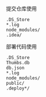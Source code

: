 提交仓库使用
```
.DS_Store
*.log
node_modules/
.idea/

```

部署代码使用
```
.DS_Store
Thumbs.db
db.json
*.log
node_modules/
public/
.deploy*/
```

